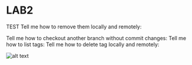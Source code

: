 # LAB2

TEST
Tell me how to remove them locally and remotely:

Tell me how to checkout another branch without commit
changes:
Tell me how to list tags:
Tell me how to delete tag locally and remotely:

![alt text](https://www.globalsign.com/application/files/7416/3763/0034/General_Banner_WhatisIOT_4_APAC_2021_11_22.jpg)
